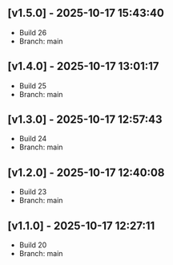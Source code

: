 ## [v1.5.0] - 2025-10-17 15:43:40
- Build 26
- Branch: main

## [v1.4.0] - 2025-10-17 13:01:17
- Build 25
- Branch: main

## [v1.3.0] - 2025-10-17 12:57:43
- Build 24
- Branch: main

## [v1.2.0] - 2025-10-17 12:40:08
- Build 23
- Branch: main

## [v1.1.0] - 2025-10-17 12:27:11
- Build 20
- Branch: main
